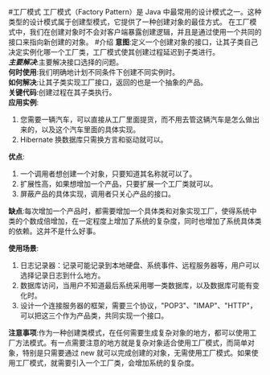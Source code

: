 #工厂模式
工厂模式（Factory Pattern）是 Java 中最常用的设计模式之一。这种类型的设计模式属于创建型模式，它提供了一种创建对象的最佳方式。
在工厂模式中，我们在创建对象时不会对客户端暴露创建逻辑，并且是通过使用一个共同的接口来指向新创建的对象。
#介绍
****意图****:定义一个创建对象的接口，让其子类自己决定实例化哪一个工厂类，工厂模式使其创建过程延迟到子类进行。<br />
***主要解决***:主要解决接口选择的问题。<br />
**何时使用**:我们明确地计划不同条件下创建不同实例时。<br />
**如何解决**:让其子类实现工厂接口，返回的也是一个抽象的产品。<br />
**关键代码**:创建过程在其子类执行。<br />
**应用实例**:
 1. 您需要一辆汽车，可以直接从工厂里面提货，而不用去管这辆汽车是怎么做出来的，以及这个汽车里面的具体实现。
 1. Hibernate 换数据库只需换方言和驱动就可以。

**优点**:
 1. 一个调用者想创建一个对象，只要知道其名称就可以了。
 1. 扩展性高，如果想增加一个产品，只要扩展一个工厂类就可以。
 1. 屏蔽产品的具体实现，调用者只关心产品的接口。

**缺点**:每次增加一个产品时，都需要增加一个具体类和对象实现工厂，使得系统中类的个数成倍增加，在一定程度上增加了系统的复杂度，同时也增加了系统具体类的依赖。这并不是什么好事。<br />

**使用场景**:
 1. 日志记录器：记录可能记录到本地硬盘、系统事件、远程服务器等，用户可以选择记录日志到什么地方。
 1. 数据库访问，当用户不知道最后系统采用哪一类数据库，以及数据库可能有变化时。
 1. 设计一个连接服务器的框架，需要三个协议，"POP3"、"IMAP"、"HTTP"，可以把这三个作为产品类，共同实现一个接口。

 **注意事项**:作为一种创建类模式，在任何需要生成复杂对象的地方，都可以使用工厂方法模式。有一点需要注意的地方就是复杂对象适合使用工厂模式，而简单对象，特别是只需要通过 new 就可以完成创建的对象，无需使用工厂模式。如果使用工厂模式，就需要引入一个工厂类，会增加系统的复杂度。
